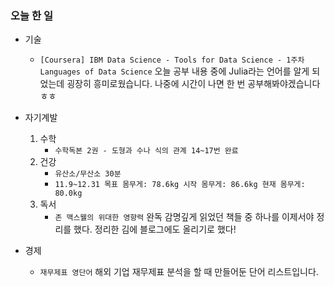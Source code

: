 ### 오늘 한 일

- 기술
  
  - `[Coursera] IBM Data Science - Tools for Data Science - 1주차 Languages of Data Science` 
    오늘 공부 내용 중에 Julia라는 언어를 알게 되었는데 굉장히 흥미로웠습니다. 나중에 시간이 나면 한 번 공부해봐야겠습니다 ㅎㅎ
  
- 자기계발

  1. 수학
     - `수학독본 2권 - 도형과 수나 식의 관계 14~17번 완료`
  2. 건강
     - `유산소/무산소 30분`
     - `11.9~12.31 목표 몸무게: 78.6kg
       시작 몸무게: 86.6kg
       현재 몸무게: 80.0kg`
  3. 독서
     - `존 맥스웰의 위대한 영향력` 완독
       감명깊게 읽었던 책들 중 하나를 이제서야 정리를 했다. 정리한 김에 블로그에도 올리기로 했다! 

- 경제

  - `재무제표 영단어`
    해외 기업 재무제표 분석을 할 때 만들어둔 단어 리스트입니다.

